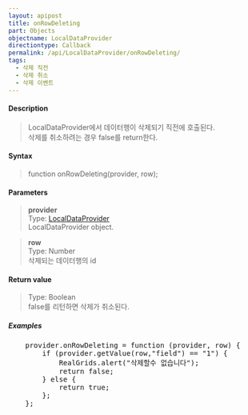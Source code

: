 ```yaml
---
layout: apipost
title: onRowDeleting
part: Objects
objectname: LocalDataProvider
directiontype: Callback
permalink: /api/LocalDataProvider/onRowDeleting/
tags:
  - 삭제 직전
  - 삭제 취소 
  - 삭제 이벤트
---
```



#### Description

> LocalDataProvider에서 데이터행이 삭제되기 직전에 호출된다.  
> 삭제를 취소하려는 경우 false를 return한다.

#### Syntax

> function onRowDeleting(provider, row);

#### Parameters

> **provider**  
> Type: [LocalDataProvider](/api/LocalDataProvider/)  
> LocalDataProvider object.

> **row**  
> Type: Number  
> 삭제되는 데이터행의 id

#### Return value

> Type: Boolean  
> false를 리턴하면 삭제가 취소된다.

##### Examples 

<pre class="prettyprint">
    provider.onRowDeleting = function (provider, row) {
        if (provider.getValue(row,"field") == "1") {
            RealGrids.alert("삭제할수 없습니다");
            return false;  
        } else {
            return true;
        };
    };
</pre>

